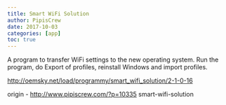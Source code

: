 ```yaml
---
title: Smart WiFi Solution
author: PipisCrew
date: 2017-10-03
categories: [app]
toc: true
---
```


A program to transfer WiFi settings to the new operating system. Run the program, do Export of profiles, reinstall Windows and import profiles.

http://oemsky.net/load/programmy/smart_wifi_solution/2-1-0-16

origin - http://www.pipiscrew.com/?p=10335 smart-wifi-solution